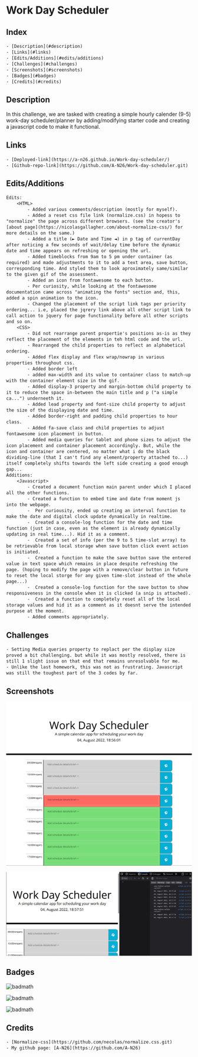 # Work Day Scheduler

## Index

    - [Description](#description)
    - [Links](#links)
    - [Edits/Additions](#edits/additions)
    - [Challenges](#challenges)
    - [Screenshots](#screenshots)
    - [Badges](#badges)
    - [Credits](#credits)

## Description

In this challenge, we are tasked with creating a simple hourly calender (9-5) work-day scheduler/planner by adding/modifying starter code and creating a javascript code to make it functional.

## Links

    - [Deployed-link](https://a-n26.github.io/Work-day-scheduler/)
    - [Github-repo-link](https://github.com/A-N26/Work-day-scheduler.git)

## Edits/Additions

    Edits:
        <HTML>
            - Added various comments/description (mostly for myself).
            - Added a reset css file link (normalize.css) in hopess to "normalize" the page across different browsers. (see the creator's [about page](https://nicolasgallagher.com/about-normalize-css/) for more details on the same.)
            - Added a title (► Date and Time ◄) in p tag of currentDay after noticing a few seconds of wait/delay time before the dynamic date and time appears on refreshing or opening the url.
            - Added timeblocks from 9am to 5 pm under container (as required) and made adjustments to it to add a text area, save button, corresponding time. And styled them to look aproximately same/similar to the given gif of the assessment.
            - Added an icon from fontawesome to each button.
            - Per curiosity, while looking at the fontawesome documentation came across "animating the fonts" section and, this, added a spin animation to the icon.
            - Changed the placement of the script link tags per priority ordering... i.e, placed the jqrery link above all other script link to call action to jquery for page functionality before all other scripts and so on.
        <CSS>
            - Did not rearrange parent propertie's positions as-is as they reflect the placement of the elements in teh html code and the url.
            - Rearranged the child properties to reflect an alphabetical ordering.
            - Added flex display and flex wrap/nowrap in various properties throughout css.
            - Added border left
            - added max-width and its value to container class to match-up with the container element size in the gif.
            - Added display-3 property and margin-bottom child property to it to reduce the space in-between the main title and p ("a simple ca...") underneeth it.
            - Added lead property and font-size child property to adjust the size of the displaying date and time.
            - Added border-right and padding child properties to hour class.
            - Added fa-save class and child properties to adjust fontawesome icon placement in button.
            - Added media queries for tablet and phone sizes to adjust the icon placement and container placement accordingly. But, while the icon and container are centered, no matter what i do the black dividing-line (that I can't find any element/property attached to...) itself completely shifts towards the left side creating a good enough gap...
    Additions:
        <Javascript>
            - Created a document function main parent under which I placed all the other functions.
            - Created a function to embed time and date from moment js into the webpage.
            -  Per curiousity, ended up creating an interval function to make the date and digital clock update dynamically in realtime.
            -  Created a console-log function for the date and time function (just in case, even as the element is already dynamically updating in real time...). Hid it as a comment.
            -  Created a set of info (per the 9 to 5 time-slot array) to be retrievable from local storage when save button click event action is initiated.
            -  Created a function to make the save button save the entered value in text space which remains in place despite refreshing the page. (hoping to modify the page with a remove/clear button in future to reset the local storge for any given time-slot instead of the whole page...)
            -  Created a console-log function for the save button to show responsiveness in the console when it is clicked (a snip is attached).
            -  Created a function to completely reset all of the local storage values and hid it as a comment as it doesnt serve the intended purpose at the moment.
            - Added comments appropriately.

## Challenges

    - Setting Media queries property to replact per the display size proved a bit challenging. but while it was mostly resolved, there is still 1 slight issue on that end that remains unresolvable for me.
    - Unlike the last homework, this was not as frustrating. Javascript was still the toughest part of the 3 codes by far.

## Screenshots

![page layout Screenshot](screenshots/ScreenshotMain.png)

![console.log Screenshot](screenshots/ScreenshotConsoleLogjpg.jpg)

## Badges

![badmath](https://img.shields.io/badge/HTML-239120?style=for-the-badge&logo=html5&logoColor=white)

![badmath](https://img.shields.io/badge/CSS-Style-blue)

![badmath](https://img.shields.io/badge/JS-JavaScript-yellow)

## Credits

    - [Normalize-css](https://github.com/necolas/normalize.css.git)
    - My github page: [A-N26](https://github.com/A-N26)
